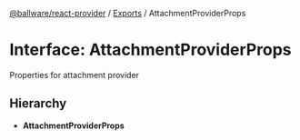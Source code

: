 [@ballware/react-provider](../README.md) / [Exports](../modules.md) / AttachmentProviderProps

# Interface: AttachmentProviderProps

Properties for attachment provider

## Hierarchy

* **AttachmentProviderProps**
